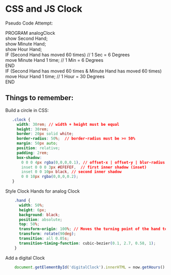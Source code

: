 # CSS and JS Clock  

Pseudo Code Attempt:  

PROGRAM analogClock    
show Second Hand;  
show Minute Hand;  
show Hour Hand;  
IF (Second Hand has moved 60 times) // 1 Sec = 6 Degrees  
  move Minute Hand 1 time; // 1 Min = 6 Degrees  
END  
IF (Second Hand has moved 60 times & Minute Hand has moved 60 times)  
  move Hour Hand 1 time; // 1 Hour = 30 Degrees    
END  

## Things to remember:  

Build a circle in CSS:  

```css
   .clock {  
     width: 30rem; // width + height must be equal
     height: 30rem;  
     border: 20px solid white;
     border-radius: 50%;  // border-radius must be >= 50%    
     margin: 50px auto;  
     position: relative;
     padding: 2rem;  
     box-shadow:
       0 0 0 4px rgba(0,0,0,0.1), // offset-x | offset-y | blur-radius | spread-radius | color  
       inset 0 0 0 3px #EFEFEF,  // first inner shadow (inset)  
       inset 0 0 10px black, // second inner shadow
       0 0 10px rgba(0,0,0,0.2);
   }
```

Style Clock Hands for analog Clock

```css
    .hand {
      width: 50%;
      height: 6px;  
      background: black;  
      position: absolute;
      top: 50%;
      transform-origin: 100%; // Moves the turning point of the hand to the right end. Default turning point is middle (50%)
      transform: rotate(90deg);
      transition: all 0.05s;  
      transition-timing-function: cubic-bezier(0.1, 2.7, 0.58, 1);  
    }
```

Add a digital Clock

```javascript
    document.getElementById('digitalClock').innerHTML = now.getHours() + ':' + ('0'+now.getMinutes()).slice(-2) + ':' + ('0'+now.getSeconds()).slice(-2); // add a 0 to minutes and seconds first, then use slice(-2) to take the rightmost 2 characters
